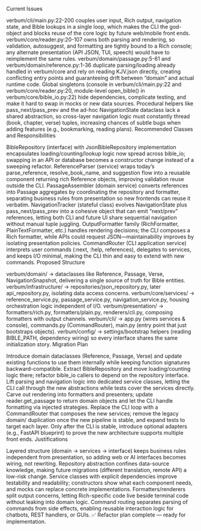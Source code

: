 Current Issues

verbum/cli/main.py:22-200 couples user input, Rich output, navigation state, and Bible lookups in a single loop, which makes the CLI the god-object and blocks reuse of the core logic by future web/mobile front ends.
verbum/core/reader.py:20-107 owns both parsing and rendering, so validation, autosuggest, and formatting are tightly bound to a Rich console; any alternate presentation (API JSON, TUI, speech) would have to reimplement the same rules.
verbum/domain/passage.py:5-61 and verbum/domain/reference.py:1-36 duplicate parsing/loading already handled in verbum/core and rely on reading KJV.json directly, creating conflicting entry points and guaranteeing drift between “domain” and actual runtime code.
Global singletons (console in verbum/cli/main.py:22 and verbum/core/reader.py:20, module-level open_bible() in verbum/core/bible_io.py:22) hide dependencies, complicate testing, and make it hard to swap in mocks or new data sources.
Procedural helpers like pass_next/pass_prev and the ad-hoc NavigationState dataclass lack a shared abstraction, so cross-layer navigation logic must constantly thread (book, chapter, verse) tuples, increasing chances of subtle bugs when adding features (e.g., bookmarking, reading plans).
Recommended Classes and Responsibilities

BibleRepository (interface) with JsonBibleRepository implementation encapsulates loading/counting/lookup logic now spread across bible_io; swapping in an API or database becomes a constructor change instead of a sweeping refactor.
ReferenceParser (service) wraps today’s parse_reference, resolve_book_name, and suggestion flow into a reusable component returning rich Reference objects, improving validation reuse outside the CLI.
PassageAssembler (domain service) converts references into Passage aggregates by coordinating the repository and formatter, separating business rules from presentation so new frontends can reuse it verbatim.
NavigationTracker (stateful class) evolves NavigationState plus pass_next/pass_prev into a cohesive object that can emit “next/prev” references, letting both CLI and future UI share sequential navigation without manual tuple juggling.
OutputFormatter family (RichFormatter, PlainTextFormatter, etc.) handles rendering decisions; the CLI composes a Rich formatter, while APIs could request JSON—maintainability improves by isolating presentation policies.
CommandRouter (CLI application service) interprets user commands (:next, :help, references), delegates to services, and keeps I/O minimal, making the CLI thin and easy to extend with new commands.
Proposed Structure

verbum/domain/ → dataclasses like Reference, Passage, Verse, NavigationSnapshot, delivering a single source of truth for Bible entities.
verbum/infrastructure/ → repositories/json_repository.py, later api_repository.py, isolating data access concerns.
verbum/core/services/ → reference_service.py, passage_service.py, navigation_service.py, housing orchestration logic independent of I/O.
verbum/presentation/ → formatters/rich.py, formatters/plain.py, renderers/cli.py, composing formatters with output channels.
verbum/cli/ → app.py (wires services & console), commands.py (CommandRouter), main.py (entry point that just bootstraps objects).
verbum/config/ → settings/bootstrap helpers (reading BIBLE_PATH, dependency wiring) so every interface shares the same initialization story.
Migration Plan

Introduce domain dataclasses (Reference, Passage, Verse) and update existing functions to use them internally while keeping function signatures backward-compatible.
Extract BibleRepository and move loading/counting logic there; refactor bible_io callers to depend on the repository interface.
Lift parsing and navigation logic into dedicated service classes, letting the CLI call through the new abstractions while tests cover the services directly.
Carve out rendering into formatters and presenters; update reader.get_passage to return domain objects and let the CLI handle formatting via injected strategies.
Replace the CLI loop with a CommandRouter that composes the new services; remove the legacy domain/ duplication once the new pipeline is stable, and expand tests to target each layer.
Only after the CLI is stable, introduce optional adapters (e.g., FastAPI blueprint) to prove the new architecture supports multiple front ends.
Justifications

Layered structure (domain → services → interface) keeps business rules independent from presentation, so adding web or AI interfaces becomes wiring, not rewriting.
Repository abstraction confines data-source knowledge, making future migrations (different translation, remote API) a low-risk change.
Service classes with explicit dependencies improve testability and readability; constructors show what each component needs, and mocks can replace concrete implementations.
Formatters/renderers split output concerns, letting Rich-specific code live beside terminal code without leaking into domain logic.
Command routing separates parsing of commands from side effects, enabling reusable interaction logic for chatbots, REST handlers, or GUIs.
✅ Refactor plan complete — ready for implementation.